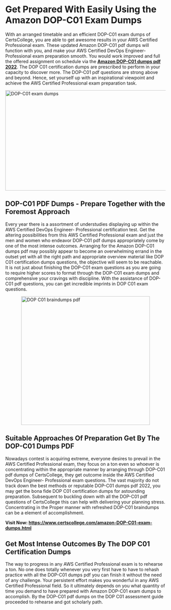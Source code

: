 <h1><strong>Get Prepared With Easily Using the Amazon DOP-C01 Exam Dumps&nbsp;</strong></h1>
<p><span style="font-weight: 400;">With an arranged timetable and an efficient  DOP-C01 exam dumps of CertsCollege, you are able to get awesome results in your AWS Certified Professional exam. These updated Amazon DOP-C01 pdf dumps will function with you, and make your AWS Certified DevOps Engineer- Professional exam preparation smooth. You would work improved and full the offered assignment on schedule via the <strong><a href="https://www.certscollege.com/amazon-DOP-C01-exam-dumps.html">Amazon DOP-C01 dumps pdf 2022</a></strong>. The DOP C01 certification dumps are prescribed to perform in your capacity to discover more. The  DOP-C01 pdf questions are strong above and beyond. Hence, set yourself up with an inspirational viewpoint and achieve the AWS Certified Professional exam preparation task.&nbsp;</span></p>
<p><span style="font-weight: 400;"><img style="display: block; margin-left: auto; margin-right: auto;" src="https://i.ibb.co/CPDK3ps/Yellow-and-Blue-Initiative-Blog-Banner.png" alt="DOP-C01 exam dumps" width="559" height="315" /></span></p>
<h2><strong>DOP-C01 PDF Dumps - Prepare Together with the Foremost Approach</strong></h2>
<p><span style="font-weight: 400;">Every year there is a assortment of understudies displaying up within the AWS Certified DevOps Engineer- Professional certification test. Get the altering possibilities from this AWS Certified Professional exam and just the men and women who endeavor DOP-C01 pdf dumps appropriately come by one of the most intense outcomes. Arranging for the Amazon DOP-C01 dumps pdf may possibly appear to become an overwhelming errand in the outset yet with all the right path and appropriate overview material like DOP C01 certification dumps questions, the objective will seem to be reachable. It is not just about finishing the DOP-C01 exam questions as you are going to require higher scores to format through the DOP-C01 exam dumps and comprehensive your cravings with discipline. With the assistance of DOP-C01 pdf questions, you can get incredible imprints in DOP C01 exam questions.</span></p>
<p><span style="font-weight: 400;"><a href="https://tinyurl.com/ycot28qr"><img style="display: block; margin-left: auto; margin-right: auto;" src="https://i.ibb.co/9tMrhdY/Teacher-Appreciation-Invitation.png" alt="DOP C01 braindumps pdf " width="404" height="404" /></a></span></p>
<h2><strong>Suitable Approaches Of Preparation Get By The DOP-C01 Dumps PDF</strong></h2>
<p><span style="font-weight: 400;">Nowadays contest is acquiring extreme, everyone desires to prevail in the AWS Certified Professional exam, they focus on a ton even so whoever is concentrating within the appropriate manner by arranging through DOP-C01 pdf dumps of CertsCollege, they get outcome inside the AWS Certified DevOps Engineer- Professional exam questions. The vast majority do not track down the best methods or reputable DOP-C01 dumps pdf 2022, you may get the bona fide DOP C01 certification dumps for astounding preparation. Subsequent to buckling down with all the  DOP-C01 pdf questions of CertsCollege this can help with delivering your planning stress. Concentrating in the Proper manner with refreshed DOP-C01 braindumps can be a element of accomplishment.</span></p>
<p><span style="font-weight: 400;"><strong>Visit Now: <a href="https://www.certscollege.com/amazon-DOP-C01-exam-dumps.html">https://www.certscollege.com/amazon-DOP-C01-exam-dumps.html</a></strong></span></p>
<h2><strong>Get Most Intense Outcomes By The DOP C01 Certification Dumps</strong></h2>
<p><span style="font-weight: 400;">The way to progress in any AWS Certified Professional exam is to rehearse a ton. No one does totally whenever you very first have to have to rehash practice with all the DOP-C01 dumps pdf you can finish it without the need of any challenge. Your persistent effort makes you wonderful in any AWS Certified Professional field. So it ultimately depends on you what quantity of time you demand to have prepared with Amazon DOP-C01 exam dumps to accomplish. By the DOP-C01 pdf dumps on the DOP C01 assessment guide proceeded to rehearse and got scholarly path.</span></p>
